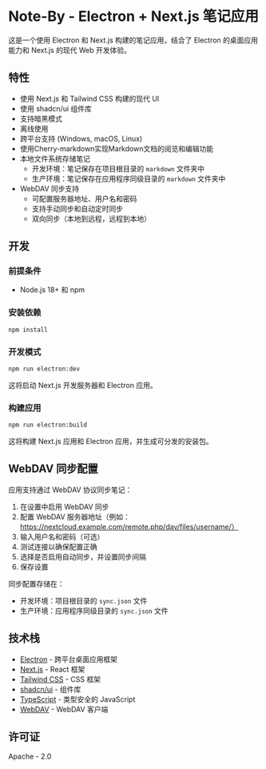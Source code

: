 # Note-By - Electron + Next.js 笔记应用

这是一个使用 Electron 和 Next.js 构建的笔记应用，结合了 Electron 的桌面应用能力和 Next.js 的现代 Web 开发体验。

## 特性

- 使用 Next.js 和 Tailwind CSS 构建的现代 UI
- 使用 shadcn/ui 组件库
- 支持暗黑模式
- 离线使用
- 跨平台支持 (Windows, macOS, Linux)
- 使用Cherry-markdown实现Markdown文档的阅览和编辑功能
- 本地文件系统存储笔记
  - 开发环境：笔记保存在项目根目录的 `markdown` 文件夹中
  - 生产环境：笔记保存在应用程序同级目录的 `markdown` 文件夹中
- WebDAV 同步支持
  - 可配置服务器地址、用户名和密码
  - 支持手动同步和自动定时同步
  - 双向同步（本地到远程，远程到本地）

## 开发

### 前提条件

- Node.js 18+ 和 npm

### 安装依赖

```bash
npm install
```

### 开发模式

```bash
npm run electron:dev
```

这将启动 Next.js 开发服务器和 Electron 应用。

### 构建应用

```bash
npm run electron:build
```

这将构建 Next.js 应用和 Electron 应用，并生成可分发的安装包。

## WebDAV 同步配置

应用支持通过 WebDAV 协议同步笔记：

1. 在设置中启用 WebDAV 同步
2. 配置 WebDAV 服务器地址（例如：https://nextcloud.example.com/remote.php/dav/files/username/）
3. 输入用户名和密码（可选）
4. 测试连接以确保配置正确
5. 选择是否启用自动同步，并设置同步间隔
6. 保存设置

同步配置存储在：
- 开发环境：项目根目录的 `sync.json` 文件
- 生产环境：应用程序同级目录的 `sync.json` 文件

## 技术栈

- [Electron](https://www.electronjs.org/) - 跨平台桌面应用框架
- [Next.js](https://nextjs.org/) - React 框架
- [Tailwind CSS](https://tailwindcss.com/) - CSS 框架
- [shadcn/ui](https://ui.shadcn.com/) - 组件库
- [TypeScript](https://www.typescriptlang.org/) - 类型安全的 JavaScript
- [WebDAV](https://github.com/perry-mitchell/webdav-client) - WebDAV 客户端

## 许可证

Apache - 2.0
